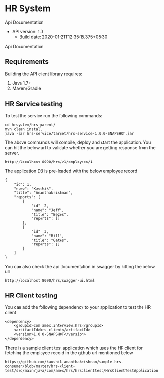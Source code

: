 # HR System

Api Documentation
- API version: 1.0
  - Build date: 2020-01-21T12:35:15.375+05:30

Api Documentation

## Requirements

Building the API client library requires:
1. Java 1.7+
2. Maven/Gradle

## HR Service testing

To test the service run the following commands:
```shell
cd hrsystem/hrs-parent/
mvn clean install
java -jar hrs-service/target/hrs-service-1.0.0-SNAPSHOT.jar
```
The above commands will compile, deploy and start the application. You can hit the below url to validate whether you are getting response from the server.
```shell
http://localhost:8090/hrs/v1/employees/1
```

The application DB is pre-loaded with the below employee record
```shell
{
    "id": 1,
    "name": "Kaushik",
    "title": "Ananthakrishnan",
    "reports": [
        {
            "id": 2,
            "name": "Jeff",
            "title": "Bezos",
            "reports": []
        },
        {
            "id": 3,
            "name": "Bill",
            "title": "Gates",
            "reports": []
        }
    ]
}
```

You can also check the api documentation in swagger by hitting the below url
```shell
http://localhost:8090/hrs/swagger-ui.html
```

## HR Client testing

You can add the following dependency to your application to test the HR client
```shell
<dependency>
    <groupId>com.amex.interview.hrs</groupId>
    <artifactId>hrs-client</artifactId>
    <version>1.0.0-SNAPSHOT</version>
</dependency>
```

There is a sample client test application which uses the HR client for fetching the employee record in the github url mentioned below
```shell
https://github.com/kaushik-ananthakrishnan/sample-hrs-consumer/blob/master/hrs-client-test/src/main/java/com/amex/hrs/hrsclienttest/HrsClientTestApplication.java
```